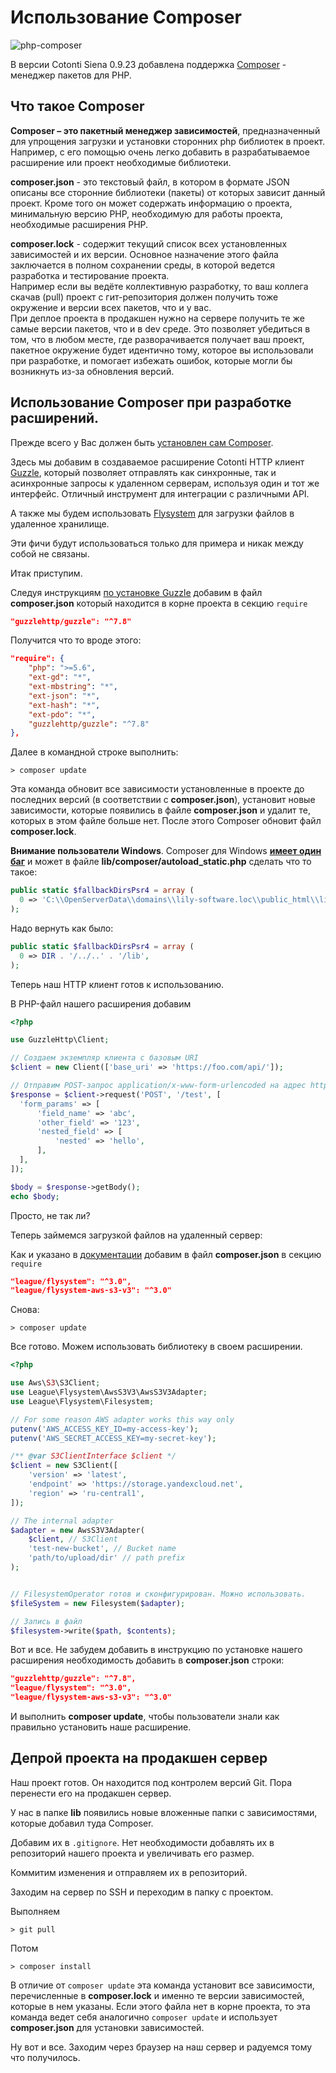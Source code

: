 Использование Composer
======================

![php-composer](https://github.com/Cotonti/dev-documentation/assets/1021886/d32e7170-0270-44ac-bf12-668a52222942)

В версии Cotonti Siena 0.9.23 добавлена поддержка [Composer](https://getcomposer.org/) - менеджер пакетов для PHP.

## Что такое Composer

**Composer – это пакетный менеджер зависимостей**, предназначенный для упрощения загрузки и установки сторонних php библиотек в проект. 
Например, с его помощью очень легко добавить в разрабатываемое расширение или проект необходимые библиотеки.

**composer.json** - это текстовый файл, в котором в формате JSON описаны все сторонние библиотеки (пакеты) от которых зависит данный
проект. Кроме того он может содержать информацию о проекта, минимальную версию PHP, необходимую для работы проекта, необходимые 
расширения PHP.

**composer.lock** - содержит текущий список всех установленных зависимостей и их версии. Основное назначение этого файла
заключается в полном сохранении среды, в которой ведется разработка и тестирование проекта.  
Например если вы ведёте коллективную разработку, то ваш коллега скачав (pull) проект с гит-репозитория должен получить 
тоже окружение и версии всех пакетов, что и у вас.  
При деплое проекта в продакшен нужно на сервере получить те же самые версии пакетов, что и в dev среде. 
Это позволяет убедиться в том, что в любом месте, где разворачивается получает ваш проект, пакетное окружение будет 
идентично тому, которое вы использовали при разработке, и помогает избежать ошибок, которые могли бы возникнуть из-за
обновления версий.

## Использование Composer при разработке расширений.

Прежде всего у Вас должен быть [установлен сам Composer](https://getcomposer.org/doc/00-intro.md#installation-linux-unix-macos).

Здесь мы добавим в создаваемое расширение Cotonti HTTP клиент [Guzzle](https://docs.guzzlephp.org), который позволяет отправлять как синхронные,
так и асинхронные запросы к удаленном серверам, используя один и тот же интерфейс. Отличный инструмент для интеграции с различными API.

А также мы будем использовать [Flysystem](https://flysystem.thephpleague.com) для загрузки файлов в удаленное хранилище.

Эти фичи будут использоваться только для примера и никак между собой не связаны.

Итак приступим.

Следуя инструкциям [по установке Guzzle](https://docs.guzzlephp.org/en/stable/overview.html#installation) добавим в файл **composer.json**
который находится в корне проекта в секцию `require`

```json
"guzzlehttp/guzzle": "^7.8"
```

Получится что то вроде этого:

```json
"require": {
    "php": ">=5.6",
    "ext-gd": "*",
    "ext-mbstring": "*",
    "ext-json": "*",
    "ext-hash": "*",
    "ext-pdo": "*",
    "guzzlehttp/guzzle": "^7.8"
},
```

Далее в командной строке выполнить:
```shell
> composer update
```
Эта команда обновит все зависимости установленные в проекте до последних версий (в соответствии с **composer.json**), 
установит новые зависимости, которые появились в файле **composer.json** и удалит те, которых в этом файле больше нет.
После этого Composer обновит файл **composer.lock**.

**Внимание пользователи Windows**. Composer для Windows [**имеет один баг**](https://github.com/composer/composer/issues/6251)
и может в файле **lib/composer/autoload_static.php** сделать что то такое:

```php
public static $fallbackDirsPsr4 = array (
  0 => 'C:\\OpenServerData\\domains\\lily-software.loc\\public_html\\lib',
);
```
Надо вернуть как было:
```php
public static $fallbackDirsPsr4 = array (
  0 => DIR . '/../..' . '/lib',
);
```

Теперь наш HTTP клиент готов к использованию.

В PHP-файл нашего расширения добавим

```php
<?php

use GuzzleHttp\Client;

// Создаем экземпляр клиента с базовым URI
$client = new Client(['base_uri' => 'https://foo.com/api/']);

// Отправим POST-запрос application/x-www-form-urlencoded на адрес https://foo.com/api/test
$response = $client->request('POST', '/test', [
  'form_params' => [
      'field_name' => 'abc',
      'other_field' => '123',
      'nested_field' => [
          'nested' => 'hello',
      ],
  ],
]);

$body = $response->getBody();
echo $body;
```

Просто, не так ли?


Теперь займемся загрузкой файлов на удаленный сервер:


Как и указано в [документации](https://flysystem.thephpleague.com/docs/getting-started/)  добавим в файл **composer.json**
в секцию `require`

```json
"league/flysystem": "^3.0",
"league/flysystem-aws-s3-v3": "^3.0"
```

Снова:
```shell
> composer update
```

Все готово. Можем использовать библиотеку в своем расширении.

```php
<?php

use Aws\S3\S3Client;
use League\Flysystem\AwsS3V3\AwsS3V3Adapter;
use League\Flysystem\Filesystem;

// For some reason AWS adapter works this way only
putenv('AWS_ACCESS_KEY_ID=my-access-key');
putenv('AWS_SECRET_ACCESS_KEY=my-secret-key');

/** @var S3ClientInterface $client */
$client = new S3Client([
    'version' => 'latest',
    'endpoint' => 'https://storage.yandexcloud.net',
    'region' => 'ru-central1',
]);

// The internal adapter
$adapter = new AwsS3V3Adapter(
    $client, // S3Client
    'test-new-bucket', // Bucket name
    'path/to/upload/dir' // path prefix
);


// FilesystemOperator готов и сконфигурирован. Можно использовать.
$fileSystem = new Filesystem($adapter);

// Запись в файл
$filesystem->write($path, $contents);
```

Вот и все. Не забудем добавить в инструкцию по установке нашего расширения необходимость добавить в **composer.json** 
строки:

```json
"guzzlehttp/guzzle": "^7.8",
"league/flysystem": "^3.0",
"league/flysystem-aws-s3-v3": "^3.0"
```
И выполнить **composer update**, чтобы пользователи знали как правильно установить наше расширение.


## Депрой проекта на продакшен сервер

Наш проект готов. Он находится под контролем версий Git. Пора перенести его на продакшен сервер.

У нас в папке **lib** появились новые вложенные папки с зависимостями, которые добавил туда Composer.

Добавим их в `.gitignore`. Нет необходимости добавлять их в репозиторий нашего проекта и увеличивать его
размер.

Коммитим изменения и отправляем их в репозиторий.

Заходим на сервер по SSH и переходим в папку с проектом.

Выполняем
```shell
> git pull
```

Потом 
```shell
> composer install
```
В отличие от `composer update` эта команда установит все зависимости, перечисленные в **composer.lock**
и именно те версии зависимостей, которые в нем указаны. Если этого файла нет в корне проекта, то эта
команда ведет себя аналогично `composer update` и использует **composer.json** для установки зависимостей.

Ну вот и все. Заходим через браузер на наш сервер и радуемся тому что получилось.
